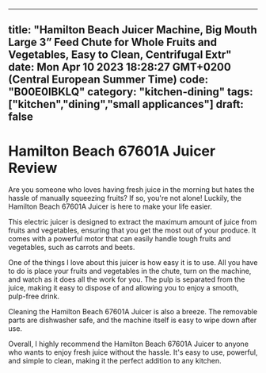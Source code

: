 
---
title: "Hamilton Beach Juicer Machine, Big Mouth Large 3” Feed Chute for Whole Fruits and Vegetables, Easy to Clean, Centrifugal Extr" 
date: Mon Apr 10 2023 18:28:27 GMT+0200 (Central European Summer Time)
code: "B00E0IBKLQ"
category: "kitchen-dining"
tags: ["kitchen","dining","small applicances"] 
draft: false
---
    
# **Hamilton Beach 67601A Juicer Review**

Are you someone who loves having fresh juice in the morning but hates the hassle of manually squeezing fruits? If so, you're not alone! Luckily, the Hamilton Beach 67601A Juicer is here to make your life easier.

This electric juicer is designed to extract the maximum amount of juice from fruits and vegetables, ensuring that you get the most out of your produce. It comes with a powerful motor that can easily handle tough fruits and vegetables, such as carrots and beets.

One of the things I love about this juicer is how easy it is to use. All you have to do is place your fruits and vegetables in the chute, turn on the machine, and watch as it does all the work for you. The pulp is separated from the juice, making it easy to dispose of and allowing you to enjoy a smooth, pulp-free drink.

Cleaning the Hamilton Beach 67601A Juicer is also a breeze. The removable parts are dishwasher safe, and the machine itself is easy to wipe down after use.

Overall, I highly recommend the Hamilton Beach 67601A Juicer to anyone who wants to enjoy fresh juice without the hassle. It's easy to use, powerful, and simple to clean, making it the perfect addition to any kitchen.
